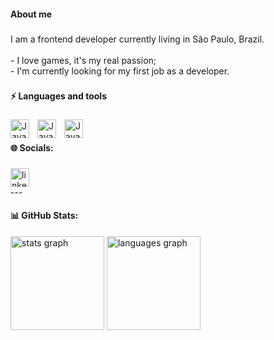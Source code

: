 <h4 align="left">About me</h4>

###

<p align="left">I am a frontend developer currently living in São Paulo, Brazil.<br><br>-  I love games, it's my real passion;<br>-  I'm currently looking for my first job as a developer.</p>

###

<h4 align="left">⚡ Languages and tools</h4>

###

<div align="left">

<img align= "left" alt="Java" width= "30px" style= "padding-right:10px;" src="https://cdn.jsdelivr.net/gh/devicons/devicon/icons/javascript/javascript-original.svg"/>

<img align= "left" alt="Java" width= "30px" style= "padding-right:10px;" 
src="https://cdn.jsdelivr.net/gh/devicons/devicon/icons/html5/html5-original.svg" />


<img align= "left" alt="Java" width= "30px" style= "padding-right:10px;" src="https://cdn.jsdelivr.net/gh/devicons/devicon/icons/css3/css3-original.svg" />
          
          
          
</div>

###

<br>
<h4 align="left">🌐 Socials:</h4>

###

<div align="left">
  <a href="https://www.linkedin.com/in/gustavo-cae" target="_blank">
    <img src="https://raw.githubusercontent.com/maurodesouza/profile-readme-generator/master/src/assets/icons/social/linkedin/default.svg" width="30px" alt="linkedin logo"  />
  </a>
</div>
---
<h4 align="left">📊 GitHub Stats:</h4>

<div align="left">
  <img src="https://github-readme-stats.vercel.app/api?username=gustavocae&show_icons=true&theme=neon" height="150" alt="stats graph"  />
  <img src="https://github-readme-stats.vercel.app/api/top-langs/?username=gustavocae&&theme=neon" height="150" alt="languages graph"  />
</div>

<!--
